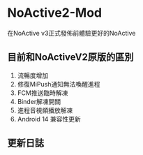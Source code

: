 # NoActive2-Mod
在NoActive v3正式發佈前體驗更好的NoActive

## 目前和NoActiveV2原版的區別
1. 流暢度增加
2. 修復MiPush通知無法喚醒進程
3. FCM推送臨時解凍
4. Binder解凍開關
5. 進程音視頻播放解凍
6. Android 14 兼容性更新

## 更新日誌

